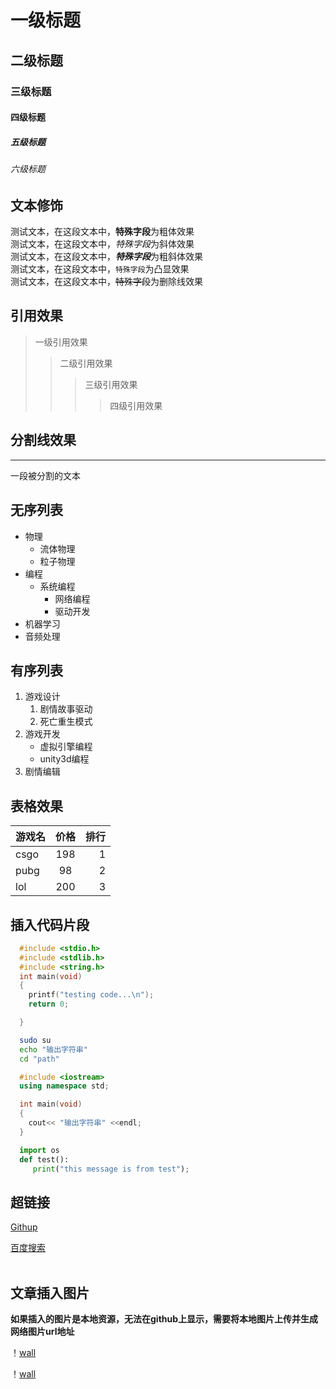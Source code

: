 # 一级标题
## 二级标题
### 三级标题
#### 四级标题
##### 五级标题
###### 六级标题

## 文本修饰
  测试文本，在这段文本中，**特殊字段**为粗体效果<br>
  测试文本，在这段文本中，*特殊字段*为斜体效果<br>
  测试文本，在这段文本中，***特殊字段***为粗斜体效果<br>
  测试文本，在这段文本中，`特殊字段`为凸显效果<br>
  测试文本，在这段文本中，~~特殊字段~~为删除线效果<br>

## 引用效果
>一级引用效果<br>
>>二级引用效果<br>
>>>三级引用效果<br>
>>>>四级引用效果<br>

## 分割线效果

---
一段被分割的文本

## 无序列表
* 物理
  * 流体物理
  * 粒子物理
* 编程
  * 系统编程
    * 网络编程
    * 驱动开发
* 机器学习
* 音频处理

## 有序列表

1. 游戏设计
   1. 剧情故事驱动
   2. 死亡重生模式
2. 游戏开发
   * 虚拟引擎编程
   * unity3d编程
3. 剧情编辑

## 表格效果

游戏名|价格|排行|
--|:--:|--:
csgo|198|1
pubg|98|2
lol|200|3

## 插入代码片段

```c
  #include <stdio.h>
  #include <stdlib.h>
  #include <string.h>
  int main(void)
  {
  	printf("testing code...\n");
	return 0;

  }
```

```bash
  sudo su
  echo "输出字符串"
  cd "path"
```

```cpp
  #include <iostream>
  using namespace std;

  int main(void)
  {
  	cout<< "输出字符串" <<endl;
  }
```

```python
  import os
  def test():
  	 print("this message is from test");
```

## 超链接

[Githup](http://githup.com "跳转到githup")

[百度搜索](http://www.baidu.com)<br><br>

## 文章插入图片

**如果插入的图片是本地资源，无法在github上显示，需要将本地图片上传并生成网络图片url地址**

！[wall](E://wall.jpg "本地壁纸")

！[wall](https://seikim.com/i/2022/03/17/p4m0ft.jpg "网络壁纸")

